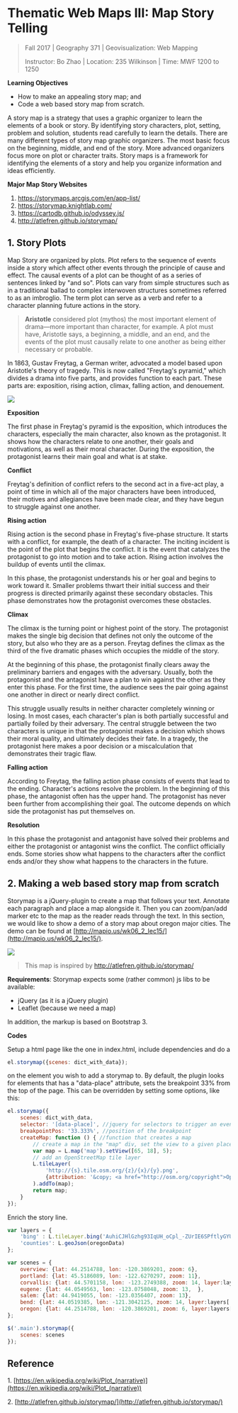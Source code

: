 # Thematic Web Maps III: Map Story Telling

> Fall 2017 | Geography 371 | Geovisualization: Web Mapping
>
> Instructor: Bo Zhao | Location: 235 Wilkinson | Time: MWF 1200 to 1250

**Learning Objectives**

- How to make an appealing story map; and
- Code a web based story map from scratch.

A story map is a strategy that uses a graphic organizer to learn the elements of a book or story. By identifying story characters, plot, setting, problem and solution, students read carefully to learn the details. There are many different types of story map graphic organizers. The most basic focus on the beginning, middle, and end of the story. More advanced organizers focus more on plot or character traits. Story maps is a framework for identifying the elements of a story and help you organize information and ideas efficiently.

**Major Map Story Websites**

1. https://storymaps.arcgis.com/en/app-list/
2. https://storymap.knightlab.com/
3. https://cartodb.github.io/odyssey.js/
4. http://atlefren.github.io/storymap/

## 1. Story Plots

Map Story are organized by plots. Plot refers to the sequence of events inside a story which affect other events through the principle of cause and effect. The causal events of a plot can be thought of as a series of sentences linked by "and so". Plots can vary from simple structures such as in a traditional ballad to complex interwoven structures sometimes referred to as an imbroglio. The term plot can serve as a verb and refer to a character planning future actions in the story.

> **Aristotle** considered plot (mythos) the most important element of drama—more important than character, for example. A plot must have, Aristotle says, a beginning, a middle, and an end, and the events of the plot must causally relate to one another as being either necessary or probable.

In 1863, Gustav Freytag, a German writer, advocated a model based upon Aristotle's theory of tragedy. This is now called "Freytag's pyramid," which divides a drama into five parts, and provides function to each part. These parts are: exposition, rising action, climax, falling action, and denouement.

![](img/Freytags_pyramid.svg.png)

**Exposition**

The first phase in Freytag's pyramid is the exposition, which introduces the characters, especially the main character, also known as the protagonist. It shows how the characters relate to one another, their goals and motivations, as well as their moral character. During the exposition, the protagonist learns their main goal and what is at stake.

**Conflict**

Freytag's definition of conflict refers to the second act in a five-act play, a point of time in which all of the major characters have been introduced, their motives and allegiances have been made clear, and they have begun to struggle against one another.

**Rising action**

Rising action is the second phase in Freytag's five-phase structure. It starts with a conflict, for example, the death of a character. The inciting incident is the point of the plot that begins the conflict. It is the event that catalyzes the protagonist to go into motion and to take action. Rising action involves the buildup of events until the climax.

In this phase, the protagonist understands his or her goal and begins to work toward it. Smaller problems thwart their initial success and their progress is directed primarily against these secondary obstacles. This phase demonstrates how the protagonist overcomes these obstacles.

**Climax**

The climax is the turning point or highest point of the story. The protagonist makes the single big decision that defines not only the outcome of the story, but also who they are as a person. Freytag defines the climax as the third of the five dramatic phases which occupies the middle of the story.

At the beginning of this phase, the protagonist finally clears away the preliminary barriers and engages with the adversary. Usually, both the protagonist and the antagonist have a plan to win against the other as they enter this phase. For the first time, the audience sees the pair going against one another in direct or nearly direct conflict.

This struggle usually results in neither character completely winning or losing. In most cases, each character's plan is both partially successful and partially foiled by their adversary. The central struggle between the two characters is unique in that the protagonist makes a decision which shows their moral quality, and ultimately decides their fate. In a tragedy, the protagonist here makes a poor decision or a miscalculation that demonstrates their tragic flaw.

**Falling action**

According to Freytag, the falling action phase consists of events that lead to the ending. Character's actions resolve the problem. In the beginning of this phase, the antagonist often has the upper hand. The protagonist has never been further from accomplishing their goal. The outcome depends on which side the protagonist has put themselves on.

**Resolution**

In this phase the protagonist and antagonist have solved their problems and either the protagonist or antagonist wins the conflict. The conflict officially ends. Some stories show what happens to the characters after the conflict ends and/or they show what happens to the characters in the future.

## 2. Making a web based story map from scratch

Storymap is a jQuery-plugin to create a map that follows your text. Annotate each paragraph and place a map alongside it. Then you can zoom/pan/add marker etc to the map as the reader reads through the text. In this section, we would like to show a demo of a story map about oregon major cities. The demo can be found at [http://mapio.us/wk06_2_lec15/](http://mapio.us/wk06_2_lec15/).

![](img/demo.png)

> This map is inspired by http://atlefren.github.io/storymap/


**Requirements**: Storymap expects some (rather common) js libs to be available:

- jQuery (as it is a jQuery plugin)
- Leaflet (because we need a map)

In addition, the markup is based on Bootstrap 3.

**Codes**

Setup a html page like the one in index.html, include dependencies and do a

```js
el.storymap({scenes: dict_with_data});
```

on the element you wish to add a storymap to. By default, the plugin looks for elements that has a "data-place" attribute, sets the breakpoint 33% from the top of the page. This can be overridden by setting some options, like this:

```js
el.storymap({
    scenes: dict_with_data,
    selector: '[data-place]', //jquery for selectors to trigger an event
    breakpointPos: '33.333%', //position of the breakpoint
    createMap: function () { //function that creates a map
        // create a map in the "map" div, set the view to a given place and zoom
        var map = L.map('map').setView([65, 18], 5);
        // add an OpenStreetMap tile layer
        L.tileLayer(
            'http://{s}.tile.osm.org/{z}/{x}/{y}.png',
            {attribution: '&copy; <a href="http://osm.org/copyright">OpenStreetMap</a> contributors'}
        ).addTo(map);
        return map;
    }
});
```

Enrich the story line.

```js
var layers = {
    'bing' : L.tileLayer.bing('AuhiCJHlGzhg93IqUH_oCpl_-ZUrIE6SPftlyGYUvr9Amx5nzA-WqGcPquyFZl4L'),
    'counties': L.geoJson(oregonData)
};

var scenes = {
    overview: {lat: 44.2514788, lon: -120.3869201, zoom: 6},
    portland: {lat: 45.5186089, lon: -122.6270297, zoom: 11},
    corvallis: {lat: 44.5701158, lon: -123.2749388, zoom: 14, layer:layers['bing']},
    eugene: {lat: 44.0549563, lon: -123.0758048, zoom: 13,  },
    salem: {lat: 44.9419055, lon: -123.0356407, zoom: 13},
    bend: {lat: 44.0519385, lon: -121.3042125, zoom: 14, layer:layers['bing']},
    oregon: {lat: 44.2514788, lon: -120.3869201, zoom: 6, layer:layers['counties']}
};

$('.main').storymap({
    scenes: scenes
});
```

## Reference

1\. [https://en.wikipedia.org/wiki/Plot_(narrative)](https://en.wikipedia.org/wiki/Plot_(narrative))

2\. [http://atlefren.github.io/storymap/](http://atlefren.github.io/storymap/)